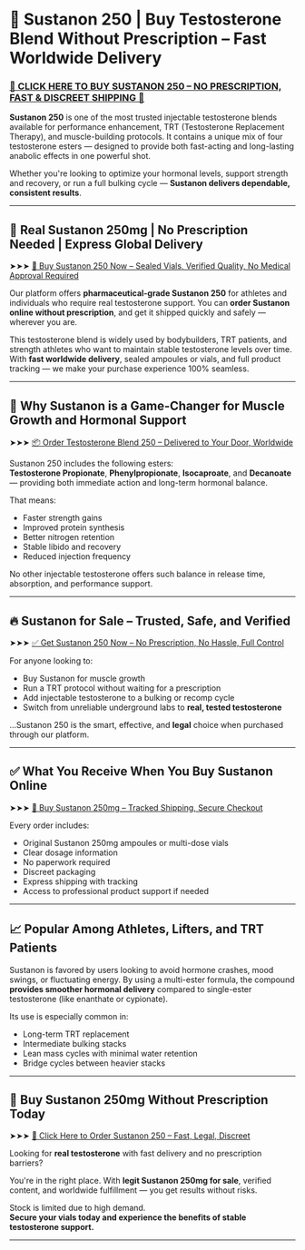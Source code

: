 # 💉 Sustanon 250 | Buy Testosterone Blend Without Prescription – Fast Worldwide Delivery

### [💪 CLICK HERE TO BUY SUSTANON 250 – NO PRESCRIPTION, FAST & DISCREET SHIPPING 🚀](https://max-steroids.com/catalog/product/sustanon-2)

**Sustanon 250** is one of the most trusted injectable testosterone blends available for performance enhancement, TRT (Testosterone Replacement Therapy), and muscle-building protocols. It contains a unique mix of four testosterone esters — designed to provide both fast-acting and long-lasting anabolic effects in one powerful shot.

Whether you're looking to optimize your hormonal levels, support strength and recovery, or run a full bulking cycle — **Sustanon delivers dependable, consistent results**.

---

## 💉 Real Sustanon 250mg | No Prescription Needed | Express Global Delivery

➤➤➤ [🛒 Buy Sustanon 250 Now – Sealed Vials, Verified Quality, No Medical Approval Required](https://max-steroids.com/catalog/product/sustanon-2)

Our platform offers **pharmaceutical-grade Sustanon 250** for athletes and individuals who require real testosterone support. You can **order Sustanon online without prescription**, and get it shipped quickly and safely — wherever you are.

This testosterone blend is widely used by bodybuilders, TRT patients, and strength athletes who want to maintain stable testosterone levels over time. With **fast worldwide delivery**, sealed ampoules or vials, and full product tracking — we make your purchase experience 100% seamless.

---

## 🧬 Why Sustanon is a Game-Changer for Muscle Growth and Hormonal Support

➤➤➤ [📦 Order Testosterone Blend 250 – Delivered to Your Door, Worldwide](https://max-steroids.com/catalog/product/sustanon-2)

Sustanon 250 includes the following esters:  
**Testosterone Propionate**, **Phenylpropionate**, **Isocaproate**, and **Decanoate** — providing both immediate action and long-term hormonal balance.

That means:

- Faster strength gains  
- Improved protein synthesis  
- Better nitrogen retention  
- Stable libido and recovery  
- Reduced injection frequency  

No other injectable testosterone offers such balance in release time, absorption, and performance support.

---

## 🔥 Sustanon for Sale – Trusted, Safe, and Verified

➤➤➤ [✅ Get Sustanon 250 Now – No Prescription, No Hassle, Full Control](https://max-steroids.com/catalog/product/sustanon-2)

For anyone looking to:

- Buy Sustanon for muscle growth  
- Run a TRT protocol without waiting for a prescription  
- Add injectable testosterone to a bulking or recomp cycle  
- Switch from unreliable underground labs to **real, tested testosterone**

…Sustanon 250 is the smart, effective, and **legal** choice when purchased through our platform.

---

## ✅ What You Receive When You Buy Sustanon Online

➤➤➤ [🚚 Buy Sustanon 250mg – Tracked Shipping, Secure Checkout](https://max-steroids.com/catalog/product/sustanon-2)

Every order includes:

- Original Sustanon 250mg ampoules or multi-dose vials  
- Clear dosage information  
- No paperwork required  
- Discreet packaging  
- Express shipping with tracking  
- Access to professional product support if needed

---

## 📈 Popular Among Athletes, Lifters, and TRT Patients

Sustanon is favored by users looking to avoid hormone crashes, mood swings, or fluctuating energy. By using a multi-ester formula, the compound **provides smoother hormonal delivery** compared to single-ester testosterone (like enanthate or cypionate).

Its use is especially common in:

- Long-term TRT replacement  
- Intermediate bulking stacks  
- Lean mass cycles with minimal water retention  
- Bridge cycles between heavier stacks

---

## 🛒 Buy Sustanon 250mg Without Prescription Today

➤➤➤ [💉 Click Here to Order Sustanon 250 – Fast, Legal, Discreet](https://max-steroids.com/catalog/product/sustanon-2)

Looking for **real testosterone** with fast delivery and no prescription barriers?

You're in the right place. With **legit Sustanon 250mg for sale**, verified content, and worldwide fulfillment — you get results without risks.

Stock is limited due to high demand.  
**Secure your vials today and experience the benefits of stable testosterone support.**

---
